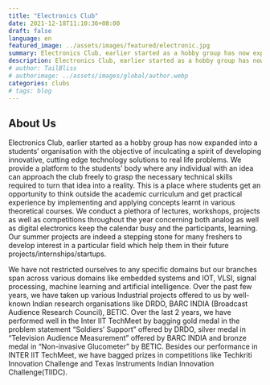 ```yaml
---
title: "Electronics Club"
date: 2021-12-18T11:10:36+08:00
draft: false
language: en
featured_image: ../assets/images/featured/electronic.jpg
summary: Electronics Club, earlier started as a hobby group has now expanded into a students’ organisation with the objective of inculcating a spirit of developing innovative, cutting edge technology solutions to real life problems. We provide a platform to the students’ body where any individual with an idea can approach the club freely to grasp the necessary technical skills required to turn that idea into a reality.
description: Electronics Club, earlier started as a hobby group has now expanded into a students’ organisation with the objective of inculcating a spirit of developing innovative, cutting edge technology solutions to real life problems. We provide a platform to the students’ body where any individual with an idea can approach the club freely to grasp the necessary technical skills required to turn that idea into a reality. lacus lectus varius nisi, in tristique mi purus ut libero. Vestibulum vel convallis felis. Ut finibus lorem vestibulum lobortis rhoncus.
# author: TailBliss
# authorimage: ../assets/images/global/author.webp
categories: clubs
# tags: blog
---
```

## About Us
Electronics Club, earlier started as a hobby group has now expanded into a students’ organisation with the objective of inculcating a spirit of developing innovative, cutting edge technology solutions to real life problems. We provide a platform to the students’ body where any individual with an idea can approach the club freely to grasp the necessary technical skills required to turn that idea into a reality. This is a place where students get an opportunity to think outside the academic curriculum and get practical experience by implementing and applying concepts learnt in various theoretical courses. We conduct a plethora of lectures, workshops, projects as well as competitions throughout the year concerning both analog as well as digital electronics keep the calendar busy and the participants, learning. Our summer projects are indeed a stepping stone for many freshers to develop interest in a particular field which help them in their future projects/internships/startups.

We have not restricted ourselves to any specific domains but our branches span across various domains like embedded systems and IOT, VLSI, signal processing, machine learning and artificial intelligence. Over the past few years, we have taken up various Industrial projects offered to us by well-known Indian research organisations like DRDO, BARC INDIA (Broadcast Audience Research Council), BETIC. Over the last 2 years, we have performed well in the Inter IIT TechMeet by bagging gold medal in the problem statement “Soldiers’ Support” offered by DRDO, silver medal in “Television Audience Measurement” offered by BARC INDIA and bronze medal in “Non-invasive Glucometer” by BETIC. Besides our performance in INTER IIT TechMeet, we have bagged prizes in competitions like Techkriti Innovation Challenge and Texas Instruments Indian Innovation Challenge(TIIDC).